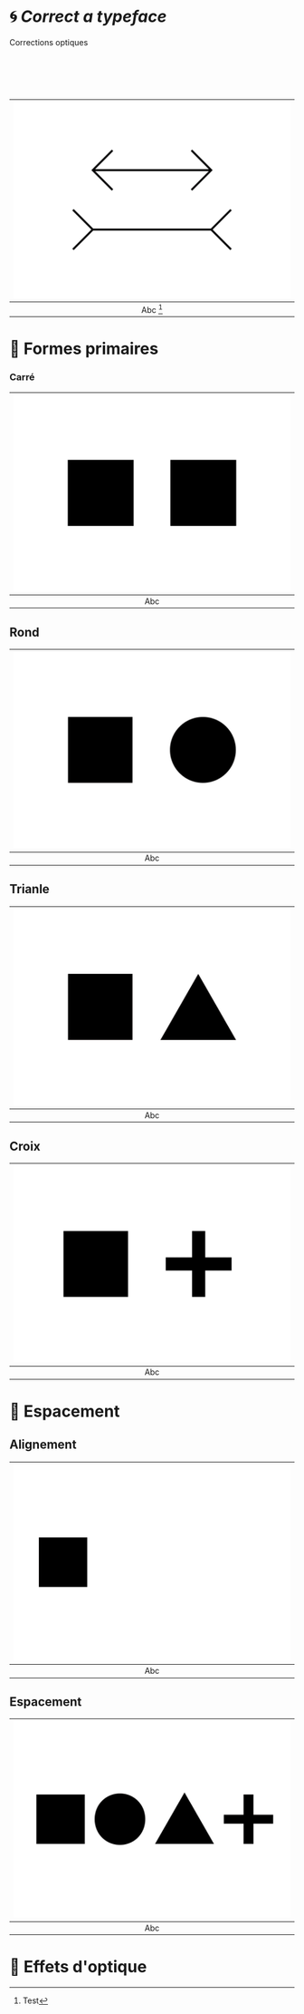 # 🌀 *Correct a typeface*
  Corrections optiques
# &nbsp;

|![](links/Illusion.gif) |
|:---:|
| Abc [^1]           |

# 🧩 Formes primaires

### Carré

|![](links/Carre.gif) |
|:---:|
| Abc           |

## Rond

|![](links/Rond.gif) |
|:---:|
| Abc          |

## Trianle

|![](links/Triangle.gif) |
|:---:|
| Abc           |

## Croix

|![](links/Croix.gif) |
|:---:|
| Abc           |

# 🚃 Espacement

## Alignement

|![](links/Alignement.gif) |
|:---:|
| Abc           |

## Espacement

|![](links/Espacement.gif) |
|:---:|
| Abc           |

# 🪩 Effets d'optique

[^1]: Test
